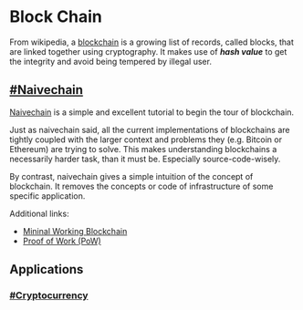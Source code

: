 # Block Chain

From wikipedia, a [blockchain][blockchain] is
a growing list of records, called blocks, that are
linked together using cryptography. It makes use
of ***hash value*** to get the integrity and avoid
being tempered by illegal user.

## [#Naivechain][naivechain]

[Naivechain][naivechain] is a simple and excellent tutorial to begin
the tour of blockchain.

Just as naivechain said, all the current
implementations of blockchains are tightly coupled with the larger context
and problems they (e.g. Bitcoin or Ethereum) are trying to solve.
This makes understanding blockchains a necessarily harder task,
than it must be. Especially source-code-wisely.

By contrast, naivechain gives a simple intuition
of the concept of blockchain. It removes the
concepts or code of infrastructure of some specific application.

Additional links:

* [Mininal Working Blockchain][Mininal Blockchain]
* [Proof of Work (PoW)][PoW]

## Applications

### [#Cryptocurrency](./cryptocurrency.md)

[naivechain]: https://github.com/hzget/naivechain
[blockchain]: https://en.wikipedia.org/wiki/Blockchain
[Mininal Blockchain]: https://lhartikk.github.io/jekyll/update/2017/07/14/chapter1.html
[PoW]: https://lhartikk.github.io/jekyll/update/2017/07/13/chapter2.html
